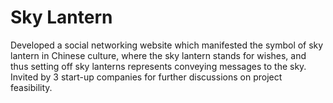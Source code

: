 # Sky Lantern
Developed a social networking website which manifested the symbol of sky lantern in Chinese culture, where the sky lantern stands for wishes, and thus setting off sky lanterns represents conveying messages to the sky. 
Invited by 3 start-up companies for further discussions on project feasibility.
